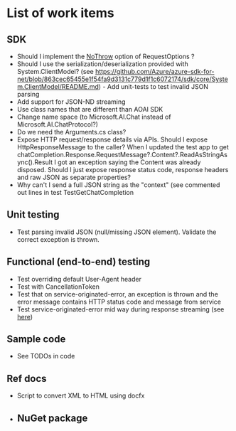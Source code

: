 # List of work items

## SDK

- Should I implement the [NoThrow](https://learn.microsoft.com/dotnet/api/system.clientmodel.primitives.clienterrorbehaviors?view=azure-dotnet-preview) option of RequestOptions ?
- Should I use the serialization/deserialization provided with System.ClientModel?
  (see https://github.com/Azure/azure-sdk-for-net/blob/863cec65455e1f54fa9d3131c779d1f1c6072174/sdk/core/System.ClientModel/README.md) - Add unit-tests to test invalid JSON parsing
- Add support for JSON-ND streaming
- Use class names that are different than AOAI SDK
- Change name space (to Microsoft.AI.Chat instead of Microsoft.AI.ChatProtocol?)
- Do we need the Arguments.cs class?
- Expose HTTP request/response details via APIs. Should I expose HttpResponseMessage to the caller? When I updated the test app to get chatCompletion.Response.RequestMessage?.Content?.ReadAsStringAsync().Result I got an exception saying the Content was already disposed. Should I just expose response status code, response headers and raw JSON as separate properties?
- Why can't I send a full JSON string as the "context" (see commented out lines in test TestGetChatCompletion

## Unit testing

- Test parsing invalid JSON (null/missing JSON element). Validate the correct exception is thrown.

## Functional (end-to-end) testing

- Test overriding default User-Agent header
- Test with CancellationToken
- Test that on service-originated-error, an exception is thrown and the error message contains HTTP status code and message from service
- Test service-originated-error mid way during response streaming (see [here](https://github.com/Azure-Samples/ai-chat-app-protocol?tab=readme-ov-file#error-response-1))

## Sample code

- See TODOs in code

## Ref docs

- Script to convert XML to HTML using docfx

- ## NuGet package
